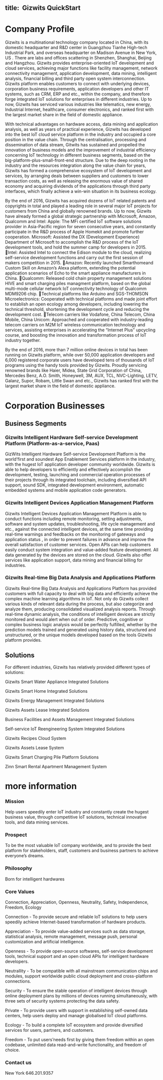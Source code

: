 title:  Gizwits QuickStart
---


# Company Profile

Gizwits is a multinational technology company located in China, with its domestic headquarter and R&D center in Guangzhou Tianhe High-tech Industrial Park, and overseas headquarter on Madison Avenue in New York, US . There are labs and offices scattering in Shenzhen, Shanghai, Beijing and Hangzhou. Gizwits provides enterprise-oriented IoT development and cloud services, achieving major functions like facility management, network connectivity management, application development, data mining, intelligent analysis, financial billing and third party open system interconnection. Gizwits platform enables customers to connect with underlying devices, corporation business requirements, application developers and other IT systems, such as CRM, ERP and etc., within the company, and therefore forge integrated IoT solutions for enterprises in different industries. Up to now, Gizwits has serviced various industries like telematics, new energy, Industrial Internet, healthcare, consumer electronics, and ranked first with the largest market share in the field of domestic appliance.


With technical advantages on hardware access, data mining and application analysis, as well as years of practical experience, Gizwits has developed into the best IoT cloud service platform in the industry and occupied a core position in the value chain. Through the centralisation, processing and dissemination of data stream, Gitwits has sustained and propelled the innovation of business models and the improvement of industrial efficiency concerning IoT technology in different business segments, based on the big-platform-plus-small-front-end structure. Due to the deep rooting in the industry and the resources integration along the value chain for years, Gizwits has formed a comprehensive ecosystem of IoT development and services, by arranging deals between suppliers and customers to lower transaction costs, as well as releasing the enormous value of shared economy and acquiring dividends of the applications through third party interfaces, which finally achieve a win-win situation in its business ecology.  


By the end of 2016, Gizwits has acquired dozens of IoT related patents and copyrights in total and played a leading role in several major IoT projects for customers from China and globally renowned brands. Up to now, Gizwits have already formed a global strategic partnership with Microsoft, Amazon, Qualcomm and Intel:
Apple:
The MFi certified IoT software solutions provider in Asia-Pacific region for seven consecutive years, and constantly participate in the R&D process of Apple Homekit and promote further cooperation.
Microsoft:
Assisted the DX (Development Experience) Department of Microsoft to accomplish the R&D process of the IoT development tools, and hold the summer camp for developers in 2015.
Intel:
Assisted Intel to connect the Edison module to the cloud, realizing self-service development functions and carry out the first session of makers competition in 2015.
Amazon:
Recently launched Smarthomeand Custom Skill on Amazon’s Alexa platform, extending the potential application scenarios of Echo to the smart appliance manufacturers in China.
Qualcomm:
Released cold chain property management solutions HIVE and smart charging piles managment platform, based on the global multi-mode cellular network IoT connectivity technology of Qualcomm MDM9206 chip.
Technical platforms like Arduino and SGS-THOMSON Microelectronics:
Cooperated with technical platforms and made joint effort to establish an open ecology among developers, including lowering the technical threshold, shortening the development cycle and reducing the development cost.
Telecom carriers like Vodafone, China Telecom, China Mobile, China Unicom:
Approached and cooperated with industry-leading telecom carriers on M2M IoT wireless communication technology and services, assisting enterprises in accelerating the “Internet Plus” upcycling course, and boosting the innovation and transformation process of IoT industry together.


By the end of 2016, more than 7 million online devices in total has been running on Gizwits platform, while over 50,000 application developers and 6,000 registered corporate users have developed tens of thousands of IoT programs using the handy tools provided by Gizwits. Proudly servicing renowned brands like Haier, Midea, State Grid Corporation of China, Mercedes Benz, A.O. Smith, Honeywell, 3M, AUX, TCL, NVC-Lighting, LETV, Galanz, Supor, Robam, Little Swan and etc., Gizwits has ranked first with the largest market share in the field of domestic appliance.



# Corporation Businesses

## Business Segments

### Gizwits Intelligent Hardware Self-service Development Platform (Platform-as-a-service, Paas)

GizWits Intelligent Hardware Self-service Development Platform is the world’first and soundest App Enablement Services platform in the industry, with the hugest IoT application developer community worldwide. Gizwits is able to help developers to efficiently and effectively accomplish the development, testing, launching and commercial operation processes of their projects through its integrated toolchain, including diversified API support, sound SDK, integrated development environment, automatic embedded systems and mobile application code generators.


### Gizwits Intelligent Devices Application Management Platform

Gizwits Intelligent Devices Application Management Platform is able to conduct functions including remote monitoring, setting adjustments, software and system updates, troubleshooting, life cycle management and etc., against the connected intelligent devices, at the same time providing real-time warnings and feedbacks on the monitoring of gateways and application status , in order to prevent failures in advance and improve the overall satisfaction of customer services. Open APIs can help customers easily conduct system integration and value-added feature development. All data generated by the devices are stored on the cloud.  Gizwits also offer services like application support, data mining and financial billing for industries.


### Gizwits Real-time Big Data Analysis and Applications Platform

Gizwits Real-time Big Data Analysis and Applications Platform has provided customers with full capacity to deal with big data and efficiently achieve the complex machine learning algorithms in IoT. Not only do Gizwits collect various kinds of relevant data during the process, but also categorize and analyze them, producing consolidated visualized analysis reports. Through real-time dynamic analysis, the conditions of intelligent devices are strictly monitored and would alert when out of order. Predictive, cognitive or complex business logic analysis would be perfectly fulfilled, whether by the prediction models trained and generated using history data, structured and unstructured, or the unique models developed based on the tools Gizwits platform provides.  


## Solutions

For different industries, Gizwits has relatively provided different types of solutions:

Gizwits Smart Water Appliance Integrated Solutions

Gizwits Smart Home Integrated Solutions

Gizwits Energy Management Integrated Solutions

Gizwits Assets Lease Integrated Solutions

Business Facilities and Assets Management Integrated Solutions

Self-service IoT Reengineering System Integrated Solutions

Gizwits Recipes Cloud System

Gizwits Assets Lease System

Gizwits Smart Charging Pile Platform Solutions

Zinn Smart Rental Apartment Management System


# more information
### Mission
Help users speedily enter IoT industry and constantly create the hugest business value, through competitive IoT solutions, technical innovative tools, and data mining services.

### Prospect

To be the most valuable IoT company worldwide, and to provide the best platform for stakeholders, staff, customers and business partners to achieve everyone’s dreams.

### Philosophy
Born for intelligent hardwares


### Core Values
Connection, Appreciation, Openness, Neutrality, Safety, Independence, Freedom, Ecology

Connection - To provide secure and reliable IoT solutions to help users speedily achieve Internet-based transformation of hardware products.

Appreciation - To provide value-added services such as data storage, statistical analysis, remote management, message push, personal customization and artificial intelligence.

Openness - To provide open-source softwares, self-service development tools, technical support and an open cloud APIs for intelligent hardware developers.

Neutrallity - To be compatible with all mainstream communication chips and modules, support worldwide public cloud deployment and cross-platform connections.

Security - To ensure the stable operation of intelligent devices through online deployment plans by millions of devices running simultaneously, with three sets of security systems protecting the data safety.

Private - To provide users with support in establishing self-owned data centers, help users deploy and manage globalised IoT cloud platforms.

Ecology - To build a complete IoT ecosystem and provide diversified services for users, partners, and customers.

Freedom - To put users’needs first by giving them freedom within an open codebase, unlimited data read-and-write functionality, and freedom of choice.

### Contact us
New York 646.201.9357
